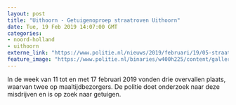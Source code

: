 ```yaml
---
layout: post
title: "Uithoorn - Getuigenoproep straatroven Uithoorn"
date: Tue, 19 Feb 2019 14:07:00 GMT
categories: 
- noord-holland 
- uithoorn 
externe_link: "https://www.politie.nl/nieuws/2019/februari/19/05-straatroven-uithoorn.html"
feature_image: "https://www.politie.nl/binaries/w400h225/content/gallery/politie/nieuws/2019/februari/05-am/uithoorn-bibliotheek.jpg"
---
```


In de week van 11 tot en met 17 februari 2019 vonden drie overvallen plaats, waarvan twee op maaltijdbezorgers. De politie doet onderzoek naar deze misdrijven en is op zoek naar getuigen.
